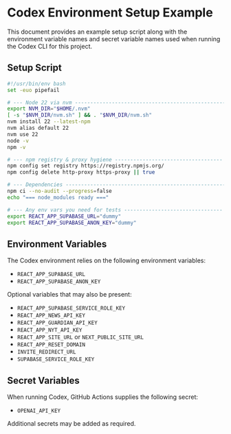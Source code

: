 # Codex Environment Setup Example

This document provides an example setup script along with the environment variable names and secret variable names used when running the Codex CLI for this project.

## Setup Script

```bash
#!/usr/bin/env bash
set -euo pipefail

# --- Node 22 via nvm -------------------------------------------------
export NVM_DIR="$HOME/.nvm"
[ -s "$NVM_DIR/nvm.sh" ] && . "$NVM_DIR/nvm.sh"
nvm install 22 --latest-npm
nvm alias default 22
nvm use 22
node -v
npm -v

# --- npm registry & proxy hygiene -----------------------------------
npm config set registry https://registry.npmjs.org/
npm config delete http-proxy https-proxy || true

# --- Dependencies ----------------------------------------------------
npm ci --no-audit --progress=false
echo "=== node_modules ready ==="

# --- Any env vars you need for tests --------------------------------
export REACT_APP_SUPABASE_URL="dummy"
export REACT_APP_SUPABASE_ANON_KEY="dummy"
```

## Environment Variables

The Codex environment relies on the following environment variables:

- `REACT_APP_SUPABASE_URL`
- `REACT_APP_SUPABASE_ANON_KEY`

Optional variables that may also be present:

- `REACT_APP_SUPABASE_SERVICE_ROLE_KEY`
- `REACT_APP_NEWS_API_KEY`
- `REACT_APP_GUARDIAN_API_KEY`
- `REACT_APP_NYT_API_KEY`
- `REACT_APP_SITE_URL` or `NEXT_PUBLIC_SITE_URL`
- `REACT_APP_RESET_DOMAIN`
- `INVITE_REDIRECT_URL`
- `SUPABASE_SERVICE_ROLE_KEY`

## Secret Variables

When running Codex, GitHub Actions supplies the following secret:

- `OPENAI_API_KEY`

Additional secrets may be added as required.
